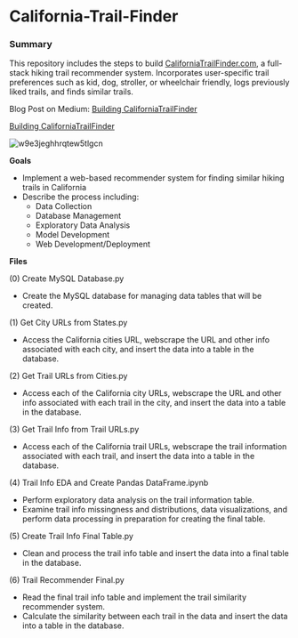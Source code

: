 # California-Trail-Finder
### Summary
This repository includes the steps to build [CaliforniaTrailFinder.com](http://CaliforniaTrailFinder.com/), a full-stack hiking trail recommender system. Incorporates user-specific trail preferences such as kid, dog, stroller, or wheelchair friendly, logs previously liked trails, and finds similar trails.

Blog Post on Medium: [Building CaliforniaTrailFinder](tinyurl.com/y4aqby6a)

[Building CaliforniaTrailFinder](https://tinyurl.com/y4aqby6a)

![w9e3jeghhrqtew5tlgcn](https://user-images.githubusercontent.com/41403941/96290086-e8337a00-0f9a-11eb-8e76-e0dfcb28ae84.jpg)

**Goals**
- Implement a web-based recommender system for finding similar hiking trails in California
- Describe the process including:
    - Data Collection
    - Database Management
    - Exploratory Data Analysis
    - Model Development
    - Web Development/Deployment

**Files**

(0) Create MySQL Database.py
- Create the MySQL database for managing data tables that will be created.

(1) Get City URLs from States.py
- Access the California cities URL, webscrape the URL and other info associated with each city, and insert the data into a table in the database.

(2) Get Trail URLs from Cities.py
- Access each of the California city URLs, webscrape the URL and other info associated with each trail in the city, and insert the data into a table in the database.

(3) Get Trail Info from Trail URLs.py
- Access each of the California trail URLs, webscrape the trail information associated with each trail, and insert the data into a table in the database.

(4) Trail Info EDA and Create Pandas DataFrame.ipynb
- Perform exploratory data analysis on the trail information table.  
- Examine trail info missingness and distributions, data visualizations, and perform data processing in preparation for creating the final table.

(5) Create Trail Info Final Table.py
- Clean and process the trail info table and insert the data into a final table in the database.

(6) Trail Recommender Final.py
- Read the final trail info table and implement the trail similarity recommender system.
- Calculate the similarity between each trail in the data and insert the data into a table in the database.
